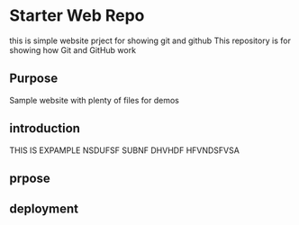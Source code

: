 # Starter Web Repo
this is simple website prject for showing git and github
This repository is for showing how Git and GitHub work

## Purpose

Sample website with plenty of files for demos
## introduction
 THIS IS EXPAMPLE NSDUFSF SUBNF DHVHDF HFVNDSFVSA
## prpose
## deployment
